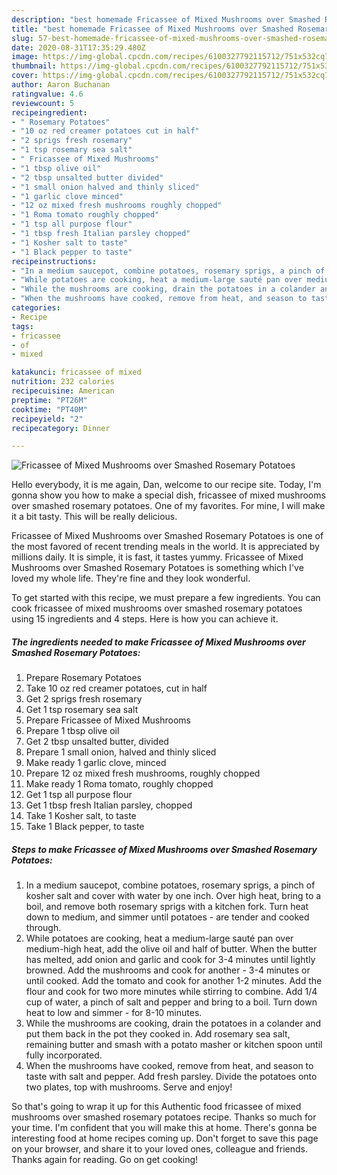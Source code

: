 ```yaml
---
description: "best homemade Fricassee of Mixed Mushrooms over Smashed Rosemary Potatoes recipe | how long to bake Fricassee of Mixed Mushrooms over Smashed Rosemary Potatoes"
title: "best homemade Fricassee of Mixed Mushrooms over Smashed Rosemary Potatoes recipe | how long to bake Fricassee of Mixed Mushrooms over Smashed Rosemary Potatoes"
slug: 57-best-homemade-fricassee-of-mixed-mushrooms-over-smashed-rosemary-potatoes-recipe-how-long-to-bake-fricassee-of-mixed-mushrooms-over-smashed-rosemary-potatoes
date: 2020-08-31T17:35:29.480Z
image: https://img-global.cpcdn.com/recipes/6100327792115712/751x532cq70/fricassee-of-mixed-mushrooms-over-smashed-rosemary-potatoes-recipe-main-photo.jpg
thumbnail: https://img-global.cpcdn.com/recipes/6100327792115712/751x532cq70/fricassee-of-mixed-mushrooms-over-smashed-rosemary-potatoes-recipe-main-photo.jpg
cover: https://img-global.cpcdn.com/recipes/6100327792115712/751x532cq70/fricassee-of-mixed-mushrooms-over-smashed-rosemary-potatoes-recipe-main-photo.jpg
author: Aaron Buchanan
ratingvalue: 4.6
reviewcount: 5
recipeingredient:
- " Rosemary Potatoes"
- "10 oz red creamer potatoes cut in half"
- "2 sprigs fresh rosemary"
- "1 tsp rosemary sea salt"
- " Fricassee of Mixed Mushrooms"
- "1 tbsp olive oil"
- "2 tbsp unsalted butter divided"
- "1 small onion halved and thinly sliced"
- "1 garlic clove minced"
- "12 oz mixed fresh mushrooms roughly chopped"
- "1 Roma tomato roughly chopped"
- "1 tsp all purpose flour"
- "1 tbsp fresh Italian parsley chopped"
- "1 Kosher salt to taste"
- "1 Black pepper to taste"
recipeinstructions:
- "In a medium saucepot, combine potatoes, rosemary sprigs, a pinch of kosher salt and cover with water by one inch. Over high heat, bring to a boil, and remove both rosemary sprigs with a kitchen fork. Turn heat down to medium, and simmer until potatoes are tender and cooked through."
- "While potatoes are cooking, heat a medium-large sauté pan over medium-high heat, add the olive oil and half of butter. When the butter has melted, add onion and garlic and cook for 3-4 minutes until lightly browned. Add the mushrooms and cook for another 3-4 minutes or until cooked. Add the tomato and cook for another 1-2 minutes. Add the flour and cook for two more minutes while stirring to combine. Add 1/4 cup of water, a pinch of salt and pepper and bring to a boil. Turn down heat to low and simmer for 8-10 minutes."
- "While the mushrooms are cooking, drain the potatoes in a colander and put them back in the pot they cooked in. Add rosemary sea salt, remaining butter and smash with a potato masher or kitchen spoon until fully incorporated."
- "When the mushrooms have cooked, remove from heat, and season to taste with salt and pepper. Add fresh parsley. Divide the potatoes onto two plates, top with mushrooms. Serve and enjoy!"
categories:
- Recipe
tags:
- fricassee
- of
- mixed

katakunci: fricassee of mixed 
nutrition: 232 calories
recipecuisine: American
preptime: "PT26M"
cooktime: "PT40M"
recipeyield: "2"
recipecategory: Dinner

---
```



![Fricassee of Mixed Mushrooms over Smashed Rosemary Potatoes](https://img-global.cpcdn.com/recipes/6100327792115712/751x532cq70/fricassee-of-mixed-mushrooms-over-smashed-rosemary-potatoes-recipe-main-photo.jpg)

Hello everybody, it is me again, Dan, welcome to our recipe site. Today, I'm gonna show you how to make a special dish, fricassee of mixed mushrooms over smashed rosemary potatoes. One of my favorites. For mine, I will make it a bit tasty. This will be really delicious.

Fricassee of Mixed Mushrooms over Smashed Rosemary Potatoes is one of the most favored of recent trending meals in the world. It is appreciated by millions daily. It is simple, it is fast, it tastes yummy. Fricassee of Mixed Mushrooms over Smashed Rosemary Potatoes is something which I've loved my whole life. They're fine and they look wonderful.




To get started with this recipe, we must prepare a few ingredients. You can cook fricassee of mixed mushrooms over smashed rosemary potatoes using 15 ingredients and 4 steps. Here is how you can achieve it.

<!--inarticleads1-->

##### The ingredients needed to make Fricassee of Mixed Mushrooms over Smashed Rosemary Potatoes:

1. Prepare  Rosemary Potatoes
1. Take 10 oz red creamer potatoes, cut in half
1. Get 2 sprigs fresh rosemary
1. Get 1 tsp rosemary sea salt
1. Prepare  Fricassee of Mixed Mushrooms
1. Prepare 1 tbsp olive oil
1. Get 2 tbsp unsalted butter, divided
1. Prepare 1 small onion, halved and thinly sliced
1. Make ready 1 garlic clove, minced
1. Prepare 12 oz mixed fresh mushrooms, roughly chopped
1. Make ready 1 Roma tomato, roughly chopped
1. Get 1 tsp all purpose flour
1. Get 1 tbsp fresh Italian parsley, chopped
1. Take 1 Kosher salt, to taste
1. Take 1 Black pepper, to taste




<!--inarticleads2-->

##### Steps to make Fricassee of Mixed Mushrooms over Smashed Rosemary Potatoes:

1. In a medium saucepot, combine potatoes, rosemary sprigs, a pinch of kosher salt and cover with water by one inch. Over high heat, bring to a boil, and remove both rosemary sprigs with a kitchen fork. Turn heat down to medium, and simmer until potatoes - are tender and cooked through.
1. While potatoes are cooking, heat a medium-large sauté pan over medium-high heat, add the olive oil and half of butter. When the butter has melted, add onion and garlic and cook for 3-4 minutes until lightly browned. Add the mushrooms and cook for another - 3-4 minutes or until cooked. Add the tomato and cook for another 1-2 minutes. Add the flour and cook for two more minutes while stirring to combine. Add 1/4 cup of water, a pinch of salt and pepper and bring to a boil. Turn down heat to low and simmer - for 8-10 minutes.
1. While the mushrooms are cooking, drain the potatoes in a colander and put them back in the pot they cooked in. Add rosemary sea salt, remaining butter and smash with a potato masher or kitchen spoon until fully incorporated.
1. When the mushrooms have cooked, remove from heat, and season to taste with salt and pepper. Add fresh parsley. Divide the potatoes onto two plates, top with mushrooms. Serve and enjoy!




So that's going to wrap it up for this Authentic food fricassee of mixed mushrooms over smashed rosemary potatoes recipe. Thanks so much for your time. I'm confident that you will make this at home. There's gonna be interesting food at home recipes coming up. Don't forget to save this page on your browser, and share it to your loved ones, colleague and friends. Thanks again for reading. Go on get cooking!
